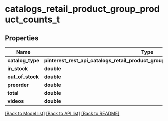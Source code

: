 # catalogs_retail_product_group_product_counts_t

## Properties
Name | Type | Description | Notes
------------ | ------------- | ------------- | -------------
**catalog_type** | **pinterest_rest_api_catalogs_retail_product_group_product_counts_CATALOGTYPE_e** |  | 
**in_stock** | **double** |  | 
**out_of_stock** | **double** |  | 
**preorder** | **double** |  | 
**total** | **double** |  | 
**videos** | **double** |  | [optional] 

[[Back to Model list]](../README.md#documentation-for-models) [[Back to API list]](../README.md#documentation-for-api-endpoints) [[Back to README]](../README.md)


